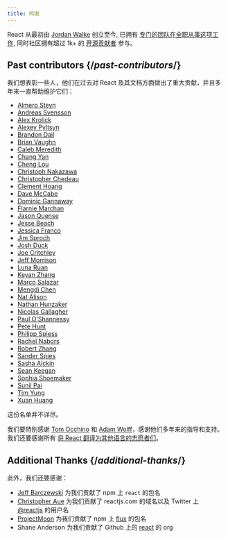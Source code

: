 ```yaml
---
title: 鸣谢
---
```


<Intro>

React 从最初由 [Jordan Walke](https://github.com/jordwalke) 创立至今, 已拥有 [专门的团队在全职从事这项工作](/community/team), 同时社区拥有超过 1k+ 的 [开源贡献者](https://github.com/facebook/react/blob/main/AUTHORS) 参与。

</Intro>

## Past contributors {/*past-contributors*/}

我们想表彰一些人，他们在过去对 React 及其文档方面做出了重大贡献，并且多年来一直帮助维护它们：

* [Almero Steyn](https://github.com/AlmeroSteyn)
* [Andreas Svensson](https://github.com/syranide)
* [Alex Krolick](https://github.com/alexkrolick)
* [Alexey Pyltsyn](https://github.com/lex111)
* [Brandon Dail](https://github.com/aweary)
* [Brian Vaughn](https://github.com/bvaughn)
* [Caleb Meredith](https://github.com/calebmer)
* [Chang Yan](https://github.com/cyan33)
* [Cheng Lou](https://github.com/chenglou)
* [Christoph Nakazawa](https://github.com/cpojer)
* [Christopher Chedeau](https://github.com/vjeux)
* [Clement Hoang](https://github.com/clemmy)
* [Dave McCabe](https://github.com/davidmccabe)
* [Dominic Gannaway](https://github.com/trueadm)
* [Flarnie Marchan](https://github.com/flarnie)
* [Jason Quense](https://github.com/jquense)
* [Jesse Beach](https://github.com/jessebeach)
* [Jessica Franco](https://github.com/Jessidhia)
* [Jim Sproch](https://github.com/jimfb)
* [Josh Duck](https://github.com/joshduck)
* [Joe Critchley](https://github.com/joecritch)
* [Jeff Morrison](https://github.com/jeffmo)
* [Luna Ruan](https://github.com/lunaruan)
* [Keyan Zhang](https://github.com/keyz)
* [Marco Salazar](https://github.com/salazarm)
* [Mengdi Chen](https://github.com/mondaychen)
* [Nat Alison](https://github.com/tesseralis)
* [Nathan Hunzaker](https://github.com/nhunzaker)
* [Nicolas Gallagher](https://github.com/necolas)
* [Paul O'Shannessy](https://github.com/zpao)
* [Pete Hunt](https://github.com/petehunt)
* [Philipp Spiess](https://github.com/philipp-spiess)
* [Rachel Nabors](https://github.com/rachelnabors)
* [Robert Zhang](https://github.com/robertzhidealx)
* [Sander Spies](https://github.com/sanderspies)
* [Sasha Aickin](https://github.com/aickin)
* [Sean Keegan](https://github.com/seanryankeegan)
* [Sophia Shoemaker](https://github.com/mrscobbler)
* [Sunil Pai](https://github.com/threepointone)
* [Tim Yung](https://github.com/yungsters)
* [Xuan Huang](https://github.com/huxpro)

这份名单并不详尽。

我们要特别感谢 [Tom Occhino](https://github.com/tomocchino) 和 [Adam Wolff](https://github.com/wolffiex)，感谢他们多年来的指导和支持。我们还要感谢所有 [将 React 翻译为其他语言的志愿者们](https://translations.reactjs.org/)。

## Additional Thanks {/*additional-thanks*/}

此外，我们还要感谢：

* [Jeff Barczewski](https://github.com/jeffbski) 为我们贡献了 npm 上 `react` 的包名
* [Christopher Aue](https://christopheraue.net/) 为我们贡献了 reactjs.com 的域名以及 Twitter 上 [@reactjs](https://twitter.com/reactjs) 的用户名
* [ProjectMoon](https://github.com/ProjectMoon) 为我们贡献了 npm 上 [flux](https://www.npmjs.com/package/flux) 的包名
* Shane Anderson 为我们贡献了 Github 上的 [react](https://github.com/react) 的 org
